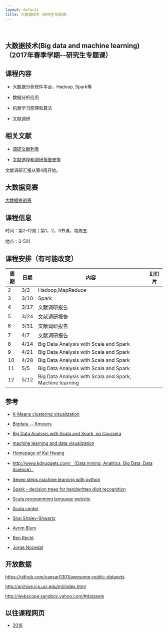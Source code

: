 ```yaml
---
layout: default
title: 大数据技术（研究生专题课）
---
```


 

大数据技术(Big data and machine learning) （2017年春季学期--研究生专题课）
--------------------------------------------------------------------------

课程内容
--------

-   大数据分析软件平台，Hadoop, Spark等

-   数据分析应用

-   机器学习原理和算法

-   文献调研

相关文献
--------

-   [调研文献列表](paper-list/)

-   [文献选择和调研报告安排](present-schedule/)

文献调研汇报从第4周开始。

大数据竞赛
----------

[大数据挑战赛](http://www.c4top.org/)

课程信息
--------

时间：第2-12周；第1，2，3节课，每周五

地点：3-501

课程安排（有可能改变）
----------------------

| 周期 | 日期 | 内容                                   | 幻灯片 |
|------|------|----------------------------------------|--------|
| 2    | 3/3  | Hadoop,MapReduce                       |        |
| 3    | 3/10 | Spark                                  |        |
| 4    | 3/17 | 文献调研报告                           |        |
| 5    | 3/24 | 文献调研报告                           |        |
| 6    | 3/31 | 文献调研报告                           |        |
| 7    | 4/7  | 文献调研报告                           |        |
| 8    | 4/14 | Big Data Analysis with Scala and Spark |        |
| 9    | 4/21 | Big Data Analysis with Scala and Spark |        |
| 10   | 4/28 | Big Data Analysis with Scala and Spark |        |
| 11   | 5/5  | Big Data Analysis with Scala and Spark |        |
| 12   | 5/12 | Big Data Analysis with Scala and Spark, Machine learning |        |

参考
----
- [K-Means clustering visualization](https://www.naftaliharris.com/blog/visualizing-k-means-clustering/)
- [Bigdata -- Kmeans](http://alaska.epfl.ch/~dockermoocs/bigdata/kmeans/kmeans.html)

-   [Big Data Analysis with Scala and Spark, on
    Coursera](https://www.coursera.org/learn/scala-spark-big-data/home/welcome)

-   [machine learning and data
    visualization](http://www.r2d3.us/visual-intro-to-machine-learning-part-1/)

-   [Homepage of Kai Hwang](http://gridsec.usc.edu/hwang.html)

-   [http://www.kdnuggets.com/ （Data mining, Analitics, Big Data, Data
    Science）](http://www.kdnuggets.com/)

-   [Seven steps machine learning with
    python](http://www.kdnuggets.com/2015/11/seven-steps-machine-learning-python.html)

-   [Spark - decision trees for handwritten digit
    recognition](https://docs.cloud.databricks.com/docs/latest/featured_notebooks/DecisionTrees-Example.html)

-   [Scala programming language website](http://www.scala-lang.org/)

-   [Scala center](https://scala.epfl.ch/)

-   [Shai Shalev-Shwartz](http://www.cs.huji.ac.il/~shais/)

- [Avrim Blum](http://www.cs.cmu.edu/~avrim/)

- [Ben Recht](https://people.eecs.berkeley.edu/~brecht/)

-   [Jorge Nocedal](http://users.iems.northwestern.edu/~nocedal)

开放数据
--------

<https://github.com/caesar0301/awesome-public-datasets>

<http://archive.ics.uci.edu/ml/index.html>

<http://webscope.sandbox.yahoo.com/#datasets>

以往课程网页
------------

-   [2016](archive/big-data_2016Spring.html)
